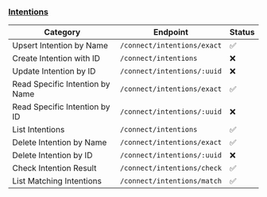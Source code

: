 ### [Intentions](https://developer.hashicorp.com/consul/api-docs/connect/intentions)

| Category                        | Endpoint                   | Status 
|---------------------------------|----------------------------| ----- 
| Upsert Intention by Name        | `/connect/intentions/exact` | ✅ 
| Create Intention with ID        | `/connect/intentions`      | ❌ 
| Update Intention by ID          | `/connect/intentions/:uuid` | ❌ 
| Read Specific Intention by Name | `/connect/intentions/exact` | ✅ 
| Read Specific Intention by ID   | `/connect/intentions/:uuid` | ❌ 
| List Intentions                 | `/connect/intentions`  | ✅ 
| Delete Intention by Name        | `/connect/intentions/exact` | ✅ 
| Delete Intention by ID          | `/connect/intentions/:uuid` | ❌ 
| Check Intention Result          | `/connect/intentions/check` | ✅ 
| List Matching Intentions        | `/connect/intentions/match` | ✅ 
